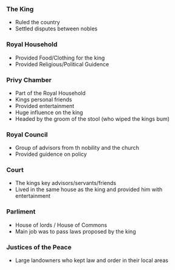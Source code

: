 ### The King
- Ruled the country
- Settled disputes between nobles

### Royal Household
- Provided Food/Clothing for the king
- Provided Religious/Political Guidence

### Privy Chamber
- Part of the Royal Household
- Kings personal friends 
- Provided entertainment 
- Huge influence on the king
- Headed by the groom of the stool (who wiped the kings bum)

### Royal Council
- Group of advisors from th nobility and the church
- Provided guidence on policy

### Court
- The kings key advisors/servants/friends
- Lived in the same house as the king and provided him with entertainment

### Parliment
- House of lords / House of Commons
- Main job was to pass laws proposed by the king

### Justices of the Peace
- Large landowners who kept law and order in their local areas